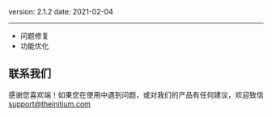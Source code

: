 version: 2.1.2
date: 2021-02-04

---

- 问题修复
- 功能优化

## 联系我们

感谢您喜欢端！如果您在使用中遇到问题，或对我们的产品有任何建议，欢迎致信 [support@theinitium.com](mailto:support@theinitium.com)